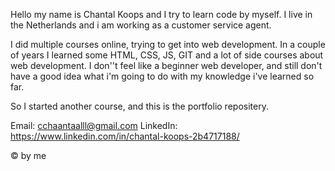 Hello my name is Chantal Koops and I try to learn code by myself. I live in the Netherlands and i am working as a customer service agent. 

I did multiple courses online, trying to get into web development. In a couple of years I learned some HTML, CSS, JS, GIT and a lot of side courses about web development.
I don''t feel like a beginner web developer, and still don't have a good idea what i'm going to do with my knowledge i've learned so far. 

So I started another course, and this is the portfolio repositery.

Email: cchaantaalll@gmail.com
LinkedIn: https://www.linkedin.com/in/chantal-koops-2b4717188/

© by me
